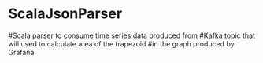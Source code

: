 # ScalaJsonParser

#Scala parser to consume time series data produced from 
#Kafka topic that will used to calculate area of the trapezoid 
#in the graph produced by Grafana
